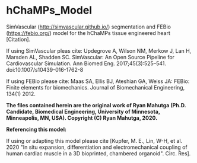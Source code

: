 # hChaMPs_Model

SimVascular (http://simvascular.github.io/) segmentation and FEBio (https://febio.org/) model for the hChaMPs tissue engineered heart [Citation].

If using SimVascular pleas cite: Updegrove A, Wilson NM, Merkow J, Lan H, Marsden AL, Shadden SC. SimVascular: An Open Source Pipeline for Cardiovascular Simulation. Ann Biomed Eng. 2017;45(3):525–541. doi:10.1007/s10439-016-1762-8

If using FEBio please cite: Maas SA, Ellis BJ, Ateshian GA, Weiss JA: FEBio: Finite elements for biomechanics. Journal of Biomechanical Engineering, 134(1) 2012.

**The files contained herein are the original work of Ryan Mahutga (Ph.D. Candidate, Biomedical Engineering, University of Minnesota, Minneapolis, MN, USA). Copyright (C) Ryan Mahutga, 2020.**

**Referencing this model:**

If using or adapting this model please cite [Kupfer, M. E., Lin, W-H, et al. 2020 "In situ expansion, differentiation and electromechanical coupling of human cardiac muscle in a 3D bioprinted, chambered organoid". Circ. Res]. 
